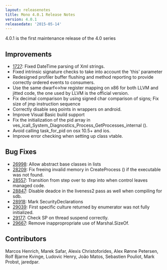 ```yaml
---
layout: releasenotes
title: Mono 4.0.1 Release Notes
version: 4.0.1
releasedate: '2015-05-14'
---
```


4.0.1 is the first maintenance release of the 4.0 series

Improvements
------------

* [1727](https://github.com/mono/mono/pull/1727): Fixed DateTime parsing of Xml strings.
* Fixed intrinsic signature checks to take into account the 'this' parameter
* Redesigned profiler buffer flushing and method reporting to provide correctly ordered events to consumers.
* Use the same dwarf<->hw register mapping on x86 for both LLVM and jitted code, the one used by LLVM is the official version.
* Fix decimal comparison by using signed char comparison of signs; Fix size of jmp instruction sequence
* Correctly disable seq points in wrappers on android.
* Improve Visual Basic build support
* Fix the initialization of the pid array in ves_icall_System_Diagnostics_Process_GetProcesses_internal ().
* Avoid calling task_for_pid on osx 10.5+ and ios.
* Improve error checking when setting up class vtable.

Bug Fixes
---------

* [26998](https://bugzilla.xamarin.com/show_bug.cgi?id=26998): Allow abstract base classes in lists
* [28209](https://bugzilla.xamarin.com/show_bug.cgi?id=28209): Fix freeing invalid memory in CreateProcess () if the executable was not found.
* [28557](https://bugzilla.xamarin.com/show_bug.cgi?id=28557): Transition from step over to step into when control leaves managed code.
* [28847](https://bugzilla.xamarin.com/show_bug.cgi?id=28847): Disable deadce in the liveness2 pass as well when compiling for sdb.
* [28918](https://bugzilla.xamarin.com/show_bug.cgi?id=28918): Mark SecurityDeclarations
* [29039](https://bugzilla.xamarin.com/show_bug.cgi?id=29039): First specific culture returned by enumerator was not fully initialized.
* [29177](https://bugzilla.xamarin.com/show_bug.cgi?id=29177): Check SP on thread suspend correctly.
* [29667](https://bugzilla.xamarin.com/show_bug.cgi?id=29667): Remove inappropropriate use of Marshal.SizeOf.

Contributors
------------

Marcos Henrich, Marek Safar, Alexis Christoforides, Alex Rønne Petersen,
Rolf Bjarne Kvinge, Ludovic Henry, João Matos, Sebastien Pouliot,
Mark Probst, jaredpar.
